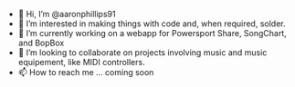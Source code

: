 - 👋 Hi, I’m @aaronphillips91
- 👀 I’m interested in making things with code and, when required, solder.
- 🌱 I’m currently working on a webapp for Powersport Share, SongChart, and BopBox
- 💞️ I’m looking to collaborate on projects involving music and music equipement, like MIDI controllers.
- 📫 How to reach me ... coming soon

<!---
aaronphillips91/aaronphillips91 is a ✨ special ✨ repository because its `README.md` (this file) appears on your GitHub profile.
You can click the Preview link to take a look at your changes.
--->
